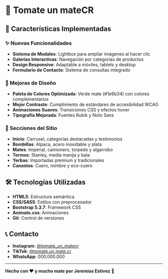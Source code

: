 # 🧉 Tomate un mateCR

## 🚀 Características Implementadas

### ✨ Nuevas Funcionalidades
- **Sistema de Modales**: Lightbox para ampliar imágenes al hacer clic
- **Galerías Interactivas**: Navegación por categorías de productos
- **Design Responsive**: Adaptable a móviles, tablets y desktop
- **Formulario de Contacto**: Sistema de consultas integrado

### 🎨 Mejoras de Diseño
- **Paleta de Colores Optimizada**: Verde mate (#1e6b34) con colores complementarios
- **Mejor Contraste**: Cumplimiento de estándares de accesibilidad WCAG
- **Animaciones Suaves**: Transiciones CSS y efectos hover
- **Tipografía Mejorada**: Fuentes Rubik y Noto Sans

### 📱 Secciones del Sitio
- **Inicio**: Carrusel, categorías destacadas y testimonios
- **Bombillas**: Alpaca, acero inoxidable y plata
- **Mates**: Imperial, camionero, torpedo y algarrobo
- **Termos**: Stanley, media manija y bala
- **Yerbas**: Importadas premium y tradicionales
- **Canastos**: Cuero, mimbre y eco-cuero

## 🛠️ Tecnologías Utilizadas

- **HTML5**: Estructura semántica
- **CSS/SASS**: Estilos con preprocesador
- **Bootstrap 5.3.7**: Framework CSS
- **Animate.css**: Animaciones
- **Git**: Control de versiones

## 📞 Contacto

- **Instagram**: [@tomate_un_matecr](https://www.instagram.com/tomate_un_matecr/)
- **TikTok**: [@tomate.un.mate.cr](https://www.tiktok.com/@tomate.un.mate.cr)
- **WhatsApp**: 000.000.000

---

**Hecho con ❤️ y mucho mate por Jeremias Estivez** 🧉